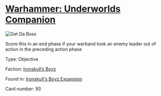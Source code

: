 # [Warhammer: Underworlds Companion](https://guidokessels.github.io/wh-underworlds)

  

![Get Da Boss](https://warhammerunderworlds.com/wp-content/uploads/sites/6/2017/12/093_ENG-Get-Da-Boss.png)

Score this in an end phase if your warband took an enemy leader out of action in the preceding action phase

Type: Objective

Faction: [Ironskull’s Boyz](https://guidokessels.github.io/wh-underworlds/factions/ironskulls-boyz)

Found in: [Ironskull's Boyz Expansion](https://guidokessels.github.io/wh-underworlds/locations/ironskulls-boyz-expansion)

Card number: 93
